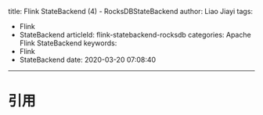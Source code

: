 title: Flink StateBackend (4) - RocksDBStateBackend
author: Liao Jiayi
tags:
  - Flink
  - StateBackend
articleId: flink-statebackend-rocksdb
categories: Apache Flink StateBackend
keywords:
  - Flink
  - StateBackend
date: 2020-03-20 07:08:40
---



# 引用
